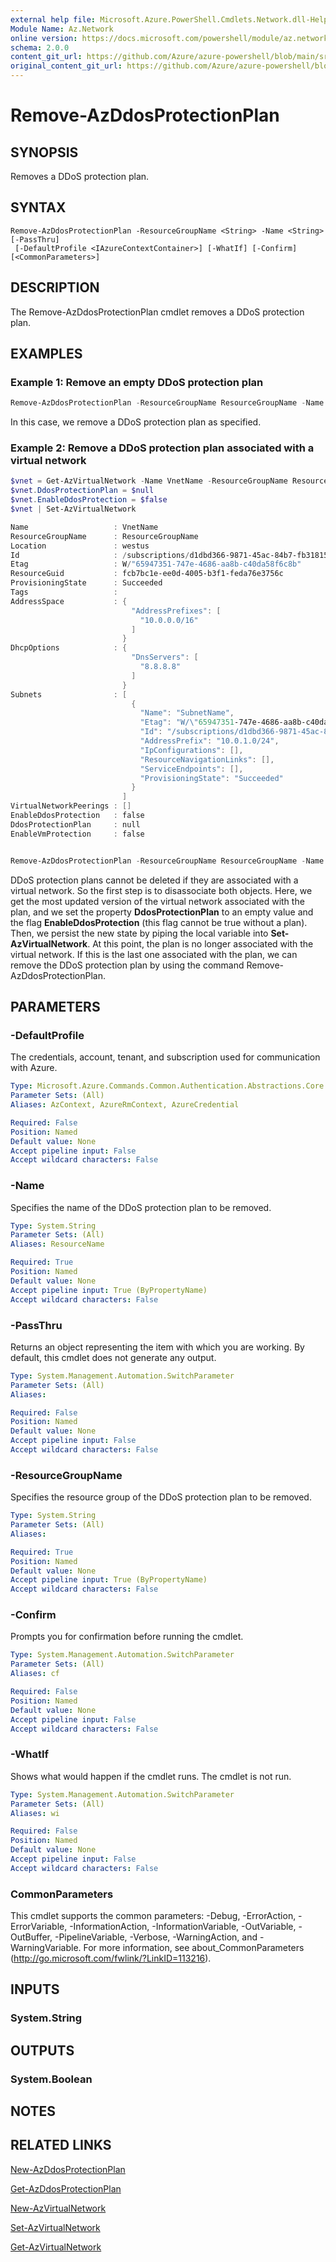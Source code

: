 ```yaml
---
external help file: Microsoft.Azure.PowerShell.Cmdlets.Network.dll-Help.xml
Module Name: Az.Network
online version: https://docs.microsoft.com/powershell/module/az.network/remove-azddosprotectionplan
schema: 2.0.0
content_git_url: https://github.com/Azure/azure-powershell/blob/main/src/Network/Network/help/Remove-AzDdosProtectionPlan.md
original_content_git_url: https://github.com/Azure/azure-powershell/blob/main/src/Network/Network/help/Remove-AzDdosProtectionPlan.md
---
```


# Remove-AzDdosProtectionPlan

## SYNOPSIS
Removes a DDoS protection plan.

## SYNTAX

```
Remove-AzDdosProtectionPlan -ResourceGroupName <String> -Name <String> [-PassThru]
 [-DefaultProfile <IAzureContextContainer>] [-WhatIf] [-Confirm] [<CommonParameters>]
```

## DESCRIPTION
The Remove-AzDdosProtectionPlan cmdlet removes a DDoS protection plan.

## EXAMPLES

### Example 1: Remove an empty DDoS protection plan
```powershell
Remove-AzDdosProtectionPlan -ResourceGroupName ResourceGroupName -Name DdosProtectionPlan
```

In this case, we remove a DDoS protection plan as specified.

### Example 2: Remove a DDoS protection plan associated with a virtual network
<!-- Skip: Output cannot be splitted from code -->
```powershell
$vnet = Get-AzVirtualNetwork -Name VnetName -ResourceGroupName ResourceGroupName
$vnet.DdosProtectionPlan = $null
$vnet.EnableDdosProtection = $false
$vnet | Set-AzVirtualNetwork

Name                   : VnetName
ResourceGroupName      : ResourceGroupName
Location               : westus
Id                     : /subscriptions/d1dbd366-9871-45ac-84b7-fb318152a9e0/resourceGroups/ResourceGroupName/providers/Microsoft.Network/virtualNetworks/VnetName
Etag                   : W/"65947351-747e-4686-aa8b-c40da58f6c8b"
ResourceGuid           : fcb7bc1e-ee0d-4005-b3f1-feda76e3756c
ProvisioningState      : Succeeded
Tags                   :
AddressSpace           : {
                           "AddressPrefixes": [
                             "10.0.0.0/16"
                           ]
                         }
DhcpOptions            : {
                           "DnsServers": [
                             "8.8.8.8"
                           ]
                         }
Subnets                : [
                           {
                             "Name": "SubnetName",
                             "Etag": "W/\"65947351-747e-4686-aa8b-c40da58f6c8b\"",
                             "Id": "/subscriptions/d1dbd366-9871-45ac-84b7-fb318152a9e0/resourceGroups/ResourceGroupName/providers/Microsoft.Network/virtualNetworks/VnetName/subnets/SubnetName",
                             "AddressPrefix": "10.0.1.0/24",
                             "IpConfigurations": [],
                             "ResourceNavigationLinks": [],
                             "ServiceEndpoints": [],
                             "ProvisioningState": "Succeeded"
                           }
                         ]
VirtualNetworkPeerings : []
EnableDdosProtection   : false
DdosProtectionPlan     : null
EnableVmProtection     : false


Remove-AzDdosProtectionPlan -ResourceGroupName ResourceGroupName -Name DdosProtectionPlan
```

DDoS protection plans cannot be deleted if they are associated with a virtual network. So the first step is to disassociate both objects. Here, we get the most updated version of the virtual network associated with the plan, and we set the property **DdosProtectionPlan** to an empty value and the flag **EnableDdosProtection** (this flag cannot be true without a plan).
Then, we persist the new state by piping the local variable into **Set-AzVirtualNetwork**. At this point, the plan is no longer associated with the virtual network.
If this is the last one associated with the plan, we can remove the DDoS protection plan by using the command Remove-AzDdosProtectionPlan.

## PARAMETERS

### -DefaultProfile
The credentials, account, tenant, and subscription used for communication with Azure.

```yaml
Type: Microsoft.Azure.Commands.Common.Authentication.Abstractions.Core.IAzureContextContainer
Parameter Sets: (All)
Aliases: AzContext, AzureRmContext, AzureCredential

Required: False
Position: Named
Default value: None
Accept pipeline input: False
Accept wildcard characters: False
```

### -Name
Specifies the name of the DDoS protection plan to be removed.

```yaml
Type: System.String
Parameter Sets: (All)
Aliases: ResourceName

Required: True
Position: Named
Default value: None
Accept pipeline input: True (ByPropertyName)
Accept wildcard characters: False
```

### -PassThru
Returns an object representing the item with which you are working.
By default, this cmdlet does not generate any output.

```yaml
Type: System.Management.Automation.SwitchParameter
Parameter Sets: (All)
Aliases:

Required: False
Position: Named
Default value: None
Accept pipeline input: False
Accept wildcard characters: False
```

### -ResourceGroupName
Specifies the resource group of the DDoS protection plan to be removed.

```yaml
Type: System.String
Parameter Sets: (All)
Aliases:

Required: True
Position: Named
Default value: None
Accept pipeline input: True (ByPropertyName)
Accept wildcard characters: False
```

### -Confirm
Prompts you for confirmation before running the cmdlet.

```yaml
Type: System.Management.Automation.SwitchParameter
Parameter Sets: (All)
Aliases: cf

Required: False
Position: Named
Default value: None
Accept pipeline input: False
Accept wildcard characters: False
```

### -WhatIf
Shows what would happen if the cmdlet runs.
The cmdlet is not run.

```yaml
Type: System.Management.Automation.SwitchParameter
Parameter Sets: (All)
Aliases: wi

Required: False
Position: Named
Default value: None
Accept pipeline input: False
Accept wildcard characters: False
```

### CommonParameters
This cmdlet supports the common parameters: -Debug, -ErrorAction, -ErrorVariable, -InformationAction, -InformationVariable, -OutVariable, -OutBuffer, -PipelineVariable, -Verbose, -WarningAction, and -WarningVariable. For more information, see about_CommonParameters (http://go.microsoft.com/fwlink/?LinkID=113216).

## INPUTS

### System.String

## OUTPUTS

### System.Boolean

## NOTES

## RELATED LINKS

[New-AzDdosProtectionPlan](./New-AzDdosProtectionPlan.md)

[Get-AzDdosProtectionPlan](./Get-AzDdosProtectionPlan.md)

[New-AzVirtualNetwork](./New-AzVirtualNetwork.md)

[Set-AzVirtualNetwork](./Set-AzVirtualNetwork.md)

[Get-AzVirtualNetwork](./Get-AzVirtualNetwork.md)
